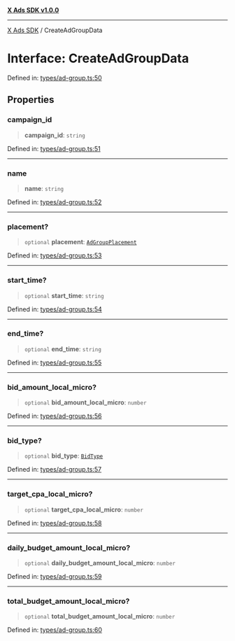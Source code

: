 [**X Ads SDK v1.0.0**](../README.md)

***

[X Ads SDK](../globals.md) / CreateAdGroupData

# Interface: CreateAdGroupData

Defined in: [types/ad-group.ts:50](https://github.com/kage1020/x-ads-sdk/blob/main/src/types/ad-group.ts#L50)

## Properties

### campaign\_id

> **campaign\_id**: `string`

Defined in: [types/ad-group.ts:51](https://github.com/kage1020/x-ads-sdk/blob/main/src/types/ad-group.ts#L51)

***

### name

> **name**: `string`

Defined in: [types/ad-group.ts:52](https://github.com/kage1020/x-ads-sdk/blob/main/src/types/ad-group.ts#L52)

***

### placement?

> `optional` **placement**: [`AdGroupPlacement`](../enumerations/AdGroupPlacement.md)

Defined in: [types/ad-group.ts:53](https://github.com/kage1020/x-ads-sdk/blob/main/src/types/ad-group.ts#L53)

***

### start\_time?

> `optional` **start\_time**: `string`

Defined in: [types/ad-group.ts:54](https://github.com/kage1020/x-ads-sdk/blob/main/src/types/ad-group.ts#L54)

***

### end\_time?

> `optional` **end\_time**: `string`

Defined in: [types/ad-group.ts:55](https://github.com/kage1020/x-ads-sdk/blob/main/src/types/ad-group.ts#L55)

***

### bid\_amount\_local\_micro?

> `optional` **bid\_amount\_local\_micro**: `number`

Defined in: [types/ad-group.ts:56](https://github.com/kage1020/x-ads-sdk/blob/main/src/types/ad-group.ts#L56)

***

### bid\_type?

> `optional` **bid\_type**: [`BidType`](../enumerations/BidType.md)

Defined in: [types/ad-group.ts:57](https://github.com/kage1020/x-ads-sdk/blob/main/src/types/ad-group.ts#L57)

***

### target\_cpa\_local\_micro?

> `optional` **target\_cpa\_local\_micro**: `number`

Defined in: [types/ad-group.ts:58](https://github.com/kage1020/x-ads-sdk/blob/main/src/types/ad-group.ts#L58)

***

### daily\_budget\_amount\_local\_micro?

> `optional` **daily\_budget\_amount\_local\_micro**: `number`

Defined in: [types/ad-group.ts:59](https://github.com/kage1020/x-ads-sdk/blob/main/src/types/ad-group.ts#L59)

***

### total\_budget\_amount\_local\_micro?

> `optional` **total\_budget\_amount\_local\_micro**: `number`

Defined in: [types/ad-group.ts:60](https://github.com/kage1020/x-ads-sdk/blob/main/src/types/ad-group.ts#L60)
